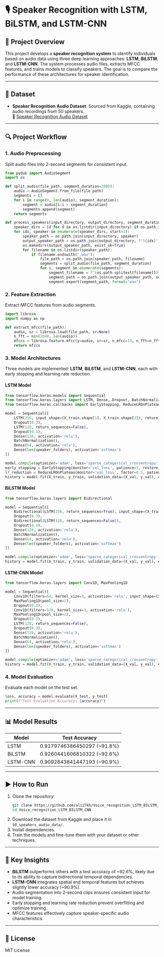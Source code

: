 # 🎙️ Speaker Recognition with LSTM, BiLSTM, and LSTM-CNN

## 📌 Project Overview
This project develops a **speaker recognition system** to identify individuals based on audio data using three deep learning approaches: **LSTM**, **BiLSTM**, and **LSTM-CNN**. The system processes audio files, extracts MFCC features, and trains models to classify speakers. The goal is to compare the performance of these architectures for speaker identification.

---

## 📂 Dataset
- **Speaker Recognition Audio Dataset**: Sourced from Kaggle, containing audio recordings from 50 speakers.  
  🔗 [Speaker Recognition Audio Dataset](https://www.kaggle.com/datasets/vjcalling/speaker-recognition-audio-dataset)

---

## 🔍 Project Workflow

### **1. Audio Preprocessing**
Split audio files into 2-second segments for consistent input.

```python
from pydub import AudioSegment
import os

def split_audio(file_path, segment_duration=2000):
    audio = AudioSegment.from_file(file_path)
    segments = []
    for i in range(0, len(audio), segment_duration):
        segment = audio[i:i + segment_duration]
        segments.append(segment)
    return segments

def process_speakers(input_directory, output_directory, segment_duration=2000):
    speaker_dirs = [d for d in os.listdir(input_directory) if os.path.isdir(os.path.join(input_directory, d))]
    for idx, speaker in enumerate(speaker_dirs, start=1):
        speaker_path = os.path.join(input_directory, speaker)
        output_speaker_path = os.path.join(output_directory, f"S{idx}")
        os.makedirs(output_speaker_path, exist_ok=True)
        for filename in os.listdir(speaker_path):
            if filename.endswith(".wav"):
                file_path = os.path.join(speaker_path, filename)
                segments = split_audio(file_path, segment_duration)
                for i, segment in enumerate(segments):
                    segment_filename = f"{os.path.splitext(filename)[0]}_part{i}.wav"
                    segment_path = os.path.join(output_speaker_path, segment_filename)
                    segment.export(segment_path, format="wav")
```

### **2. Feature Extraction**
Extract MFCC features from audio segments.

```python
import librosa
import numpy as np

def extract_mfcc(file_path):
    audio, sr = librosa.load(file_path, sr=None)
    n_fft = min(2048, len(audio))
    mfccs = librosa.feature.mfcc(y=audio, sr=sr, n_mfcc=13, n_fft=n_fft)
    return mfccs
```

### **3. Model Architectures**
Three models are implemented: **LSTM**, **BiLSTM**, and **LSTM-CNN**, each with early stopping and learning rate reduction.

#### **LSTM Model**
```python
from tensorflow.keras.models import Sequential
from tensorflow.keras.layers import LSTM, Dense, Dropout, BatchNormalization
from tensorflow.keras.callbacks import EarlyStopping, ReduceLROnPlateau

model = Sequential([
    LSTM(256, input_shape=(X_train.shape[1], X_train.shape[2]), return_sequences=True),
    Dropout(0.3),
    LSTM(128, return_sequences=False),
    Dropout(0.3),
    Dense(128, activation='relu'),
    BatchNormalization(),
    Dense(64, activation='relu'),
    Dense(len(speaker_folders), activation='softmax')
])

model.compile(optimizer='adam', loss='sparse_categorical_crossentropy', metrics=['accuracy'])
early_stopping = EarlyStopping(monitor='val_loss', patience=3, restore_best_weights=True)
lr_reduction = ReduceLROnPlateau(monitor='val_loss', factor=0.5, patience=2, min_lr=1e-6)
history = model.fit(X_train, y_train, validation_data=(X_val, y_val), epochs=50, batch_size=32, callbacks=[early_stopping, lr_reduction])
```

#### **BiLSTM Model**
```python
from tensorflow.keras.layers import Bidirectional

model = Sequential([
    Bidirectional(LSTM(256, return_sequences=True), input_shape=(X_train.shape[1], X_train.shape[2])),
    Dropout(0.3),
    Bidirectional(LSTM(128, return_sequences=False)),
    Dropout(0.3),
    Dense(128, activation='relu'),
    BatchNormalization(),
    Dense(64, activation='relu'),
    Dense(len(speaker_folders), activation='softmax')
])

model.compile(optimizer='adam', loss='sparse_categorical_crossentropy', metrics=['accuracy'])
history = model.fit(X_train, y_train, validation_data=(X_val, y_val), epochs=50, batch_size=32, callbacks=[early_stopping, lr_reduction])
```

#### **LSTM-CNN Model**
```python
from tensorflow.keras.layers import Conv1D, MaxPooling1D

model = Sequential([
    Conv1D(filters=64, kernel_size=3, activation='relu', input_shape=(X_train.shape[1], X_train.shape[2])),
    MaxPooling1D(pool_size=2),
    Dropout(0.3),
    Conv1D(filters=128, kernel_size=3, activation='relu'),
    MaxPooling1D(pool_size=2),
    Dropout(0.3),
    LSTM(128, return_sequences=False),
    Dropout(0.3),
    Dense(128, activation='relu'),
    BatchNormalization(),
    Dense(64, activation='relu'),
    Dense(len(speaker_folders), activation='softmax')
])

model.compile(optimizer='adam', loss='sparse_categorical_crossentropy', metrics=['accuracy'])
history = model.fit(X_train, y_train, validation_data=(X_val, y_val), epochs=50, batch_size=32, callbacks=[early_stopping, lr_reduction])
```

### **4. Model Evaluation**
Evaluate each model on the test set.

```python
loss, accuracy = model.evaluate(X_test, y_test)
print(f"Test Evaluation Accuracy: {accuracy}")
```

---

## 📊 Model Results
| Model        | Test Accuracy |
|--------------|---------------|
| LSTM         | 0.9179746386450297 (~91.8%) |
| BiLSTM       | 0.9260441606810322 (~92.6%) |
| LSTM-CNN     | 0.9092843841447193 (~90.9%) |


---

## ▶️ How to Run
1. Clone the repository:
   ```bash
   git clone https://github.com/ali27kh/Voice_recognition_LSTM_BILSTM_CNN.git
   cd Voice_recognition_LSTM_BILSTM_CNN
   ```
2. Download the dataset from Kaggle and place it in `50_speakers_audio_data/`.
3. Install dependencies.
4. Train the models and fine-tune them with your dataset or other techniques.

---

## 📌 Key Insights
- **BiLSTM** outperforms others with a test accuracy of ~92.6%, likely due to its ability to capture bidirectional temporal dependencies.
- **LSTM-CNN** integrates spatial and temporal features but achieves slightly lower accuracy (~90.9%).
- Audio segmentation into 2-second clips ensures consistent input for model training.
- Early stopping and learning rate reduction prevent overfitting and optimize training.
- MFCC features effectively capture speaker-specific audio characteristics.

---

## 📜 License
MIT License
